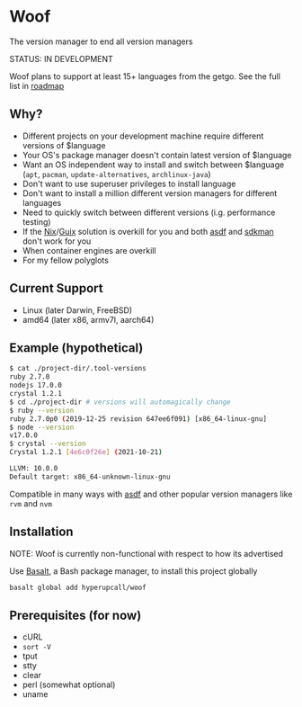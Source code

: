 # Woof

The version manager to end all version managers

STATUS: IN DEVELOPMENT

Woof plans to support at least 15+ languages from the getgo. See the full list in [roadmap](./docs/roadmap.md)

## Why?

- Different projects on your development machine require different versions of $language
- Your OS's package manager doesn't contain latest version of $language
- Want an OS independent way to install and switch between $language (`apt`, `pacman`, `update-alternatives`, `archlinux-java`)
- Don't want to use superuser privileges to install language
- Don't want to install a million different version managers for different languages
- Need to quickly switch between different versions (i.g. performance testing)
- If the [Nix](https://nixos.org)/[Guix](https://guix.gnu.org/en/download) solution is overkill for you and both [asdf](https://github.com/asdf-vm/asdf) and [sdkman](https://github.com/sdkman/sdkman-cli) don't work for you
- When container engines are overkill
- For my fellow polyglots

## Current Support

- Linux (later Darwin, FreeBSD)
- amd64 (later x86, armv7l, aarch64)

## Example (hypothetical)

```sh
$ cat ./project-dir/.tool-versions
ruby 2.7.0
nodejs 17.0.0
crystal 1.2.1
$ cd ./project-dir # versions will automagically change
$ ruby --version
ruby 2.7.0p0 (2019-12-25 revision 647ee6f091) [x86_64-linux-gnu]
$ node --version
v17.0.0
$ crystal --version
Crystal 1.2.1 [4e6c0f26e] (2021-10-21)

LLVM: 10.0.0
Default target: x86_64-unknown-linux-gnu
```

Compatible in many ways with [asdf](https://asdf-vm.com/manage/configuration.html#tool-versions) and other popular version managers like `rvm` and `nvm`

## Installation

NOTE: Woof is currently non-functional with respect to how its advertised

Use [Basalt](https://github.com/hyperupcall/basalt), a Bash package manager, to install this project globally

```sh
basalt global add hyperupcall/woof
```

## Prerequisites (for now)

- cURL
- `sort -V`
- tput
- stty
- clear
- perl (somewhat optional)
- uname
